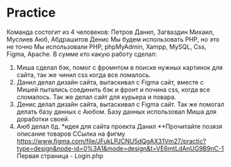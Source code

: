 # Practice
Команда состогит из 4 человеков: Петров Данил, Загваздин Михаил, Муслиев Аюб, Абдрашитов Денис 
Мы будем использовать PHP, но это не точно
Мы использовали PHP, phpMyAdmin, Xampp, MySQL, Css, Figma, Apache.
В сумме кто какую работу сделал: 
1) Миша сделал бэк, помог с фромнтом в поиске нужных картинок для сайта, так же чинил css когда все ломалось.
2) Данил делал дизайн сайта, вытаскивал с Figma сайт, вместе  с Мишей пытались соединить бэк и фронт и почина css, когда все сломалось. Так же делал сайт для курьера и повара.
3) Денис делал дизайн сайта, вытаскивал с Figma сайт. Так же помогал делать базу данных с Аюбом. Базу данных использовал Миша для доработки своей.
4) Аюб делал бд.
*идея для сайта проекта Данил
**Прочитайте позязя описание товаров
ССылка на фигму https://www.figma.com/file/JFukLPJCNU5dQgAX31Vm27/practic?type=design&node-id=0%3A1&mode=design&t=VE6mtLdAnUG9B9nC-1
Первая страница - Login.php
